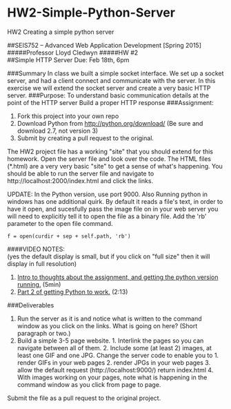 # HW2-Simple-Python-Server
HW2 Creating a simple python server

##SEIS752 – Advanced Web Application Development   [Spring 2015]
#####Professor Lloyd Cledwyn
#####HW #2  
##Simple HTTP Server
Due: Feb 18th, 6pm

###Summary
In class we built a simple socket interface. We set up a socket server, and had a client connect and communicate with the server.  In this exercise we will extend the socket server and create a very basic HTTP server.
###Purpose:
To understand basic communication details at the point of the HTTP server
Build a proper HTTP response
###Assignment:
1. Fork this project into your own repo
2. Download Python from http://python.org/download/  (Be sure and download 2.7, not version 3)
3. Submit by creating a pull request to the original.

The HW2 project file has a working "site" that you should extend for this homework.  Open the server file and look over the code.  The   HTML files (*.html) are a very very basic "site" to get a sense of what's happening.  You should be able to run the server file and navigate to http://localhost:2000/index.html and click the links.   

UPDATE:  In the Python version, use port 9000.  Also Running python in windows has one additional quirk.  By default it reads a file's text, in order to have it open, and sucesfully pass the image file on in your web server you will need to explicitly tell it to open the file as a binary file.  Add the 'rb' parameter to the open file command.

```f = open(curdir + sep + self.path, 'rb')```


####VIDEO NOTES:  
(yes the default display is small, but if you click on "full size" then it will display in full resolution)

1. [Intro to thoughts about the assignment, and getting the python version running.](http://www.screencast.com/users/cledwyn/folders/Jing/media/ad7a479b-b5f5-497f-b98e-73de1ed5935d) (5min)
2. [Part 2 of getting Python to work.](http://screencast.com/t/aqyRuqH2Z) (2:13)



###Deliverables
  1. Run the server as it is and notice what is written to the command window as you click on the links.  What is going on here?  (Short paragraph or two.)
  2. Build a simple 3-5 page website.
    1. Interlink the pages so you can navigate between all of them.
    2. Include some (at least 2) images, at least one GIF and one JPG.
Change the server code to enable you to
         1. render GIFs in your web pages
         2. render JPGs in your web pages
         3. allow the default request (http://localhost:9000/) return index.html
         4. With images working on your pages, note what is happening in the command window as you click from page to page.
        
Submit the file as a pull request to the original project.